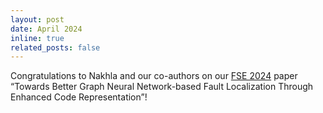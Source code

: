 ```yaml
---
layout: post
date: April 2024
inline: true
related_posts: false
---
```


Congratulations to Nakhla and our co-authors on our [FSE 2024](https://2024.esec-fse.org/) paper “Towards Better Graph Neural Network-based Fault Localization Through Enhanced Code Representation”!
